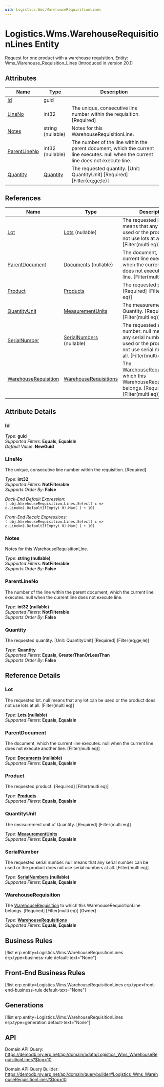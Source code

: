 ```yaml
---
uid: Logistics.Wms.WarehouseRequisitionLines
---
```

# Logistics.Wms.WarehouseRequisitionLines Entity

Request for one product with a warehouse requisition. Entity: Wms_Warehouse_Requisition_Lines (Introduced in version 20.1)

## Attributes

| Name | Type | Description |
| ---- | ---- | --- |
| [Id](Logistics.Wms.WarehouseRequisitionLines.md#id) | guid |  
| [LineNo](Logistics.Wms.WarehouseRequisitionLines.md#lineno) | int32 | The unique, consecutive line number within the requisition. [Required] 
| [Notes](Logistics.Wms.WarehouseRequisitionLines.md#notes) | string (nullable) | Notes for this WarehouseRequisitionLine. 
| [ParentLineNo](Logistics.Wms.WarehouseRequisitionLines.md#parentlineno) | int32 (nullable) | The number of the line within the parent document, which the current line executes. null when the current line does not execute line. 
| [Quantity](Logistics.Wms.WarehouseRequisitionLines.md#quantity) | [Quantity](../data-types.md#quantity) | The requested quantity. [Unit: QuantityUnit] [Required] [Filter(eq;ge;le)] 

## References

| Name | Type | Description |
| ---- | ---- | --- |
| [Lot](Logistics.Wms.WarehouseRequisitionLines.md#lot) | [Lots](Logistics.Inventory.Lots.md) (nullable) | The requested lot. null means that any lot can be used or the product does not use lots at all. [Filter(multi eq)] |
| [ParentDocument](Logistics.Wms.WarehouseRequisitionLines.md#parentdocument) | [Documents](General.Documents.md) (nullable) | The document, which the current line executes. null when the current line does not execute another line. [Filter(multi eq)] |
| [Product](Logistics.Wms.WarehouseRequisitionLines.md#product) | [Products](General.Products.Products.md) | The requested product. [Required] [Filter(multi eq)] |
| [QuantityUnit](Logistics.Wms.WarehouseRequisitionLines.md#quantityunit) | [MeasurementUnits](General.MeasurementUnits.md) | The measurement unit of Quantity. [Required] [Filter(multi eq)] |
| [SerialNumber](Logistics.Wms.WarehouseRequisitionLines.md#serialnumber) | [SerialNumbers](Logistics.Inventory.SerialNumbers.md) (nullable) | The requested serial number. null means that any serial number can be used or the product does not use serial numbers at all. [Filter(multi eq)] |
| [WarehouseRequisition](Logistics.Wms.WarehouseRequisitionLines.md#warehouserequisition) | [WarehouseRequisitions](Logistics.Wms.WarehouseRequisitions.md) | The [WarehouseRequisition](Logistics.Wms.WarehouseRequisitionLines.md#warehouserequisition) to which this WarehouseRequisitionLine belongs. [Required] [Filter(multi eq)] [Owner] |


## Attribute Details

### Id

_Type_: **guid**  
_Supported Filters_: **Equals, EqualsIn**  
_Default Value_: **NewGuid**  

### LineNo

The unique, consecutive line number within the requisition. [Required]

_Type_: **int32**  
_Supported Filters_: **NotFilterable**  
_Supports Order By_: **False**  

_Back-End Default Expression:_  
`( obj.WarehouseRequisition.Lines.Select( c => c.LineNo).DefaultIfEmpty( 0).Max( ) + 10)`

_Front-End Recalc Expressions:_  
`( obj.WarehouseRequisition.Lines.Select( c => c.LineNo).DefaultIfEmpty( 0).Max( ) + 10)`
### Notes

Notes for this WarehouseRequisitionLine.

_Type_: **string (nullable)**  
_Supported Filters_: **NotFilterable**  
_Supports Order By_: **False**  

### ParentLineNo

The number of the line within the parent document, which the current line executes. null when the current line does not execute line.

_Type_: **int32 (nullable)**  
_Supported Filters_: **NotFilterable**  
_Supports Order By_: **False**  

### Quantity

The requested quantity. [Unit: QuantityUnit] [Required] [Filter(eq;ge;le)]

_Type_: **[Quantity](../data-types.md#quantity)**  
_Supported Filters_: **Equals, GreaterThanOrLessThan**  
_Supports Order By_: **False**  


## Reference Details

### Lot

The requested lot. null means that any lot can be used or the product does not use lots at all. [Filter(multi eq)]

_Type_: **[Lots](Logistics.Inventory.Lots.md) (nullable)**  
_Supported Filters_: **Equals, EqualsIn**  

### ParentDocument

The document, which the current line executes. null when the current line does not execute another line. [Filter(multi eq)]

_Type_: **[Documents](General.Documents.md) (nullable)**  
_Supported Filters_: **Equals, EqualsIn**  

### Product

The requested product. [Required] [Filter(multi eq)]

_Type_: **[Products](General.Products.Products.md)**  
_Supported Filters_: **Equals, EqualsIn**  

### QuantityUnit

The measurement unit of Quantity. [Required] [Filter(multi eq)]

_Type_: **[MeasurementUnits](General.MeasurementUnits.md)**  
_Supported Filters_: **Equals, EqualsIn**  

### SerialNumber

The requested serial number. null means that any serial number can be used or the product does not use serial numbers at all. [Filter(multi eq)]

_Type_: **[SerialNumbers](Logistics.Inventory.SerialNumbers.md) (nullable)**  
_Supported Filters_: **Equals, EqualsIn**  

### WarehouseRequisition

The [WarehouseRequisition](Logistics.Wms.WarehouseRequisitionLines.md#warehouserequisition) to which this WarehouseRequisitionLine belongs. [Required] [Filter(multi eq)] [Owner]

_Type_: **[WarehouseRequisitions](Logistics.Wms.WarehouseRequisitions.md)**  
_Supported Filters_: **Equals, EqualsIn**  



## Business Rules

[!list erp.entity=Logistics.Wms.WarehouseRequisitionLines erp.type=business-rule default-text="None"]

## Front-End Business Rules

[!list erp.entity=Logistics.Wms.WarehouseRequisitionLines erp.type=front-end-business-rule default-text="None"]

## Generations

[!list erp.entity=Logistics.Wms.WarehouseRequisitionLines erp.type=generation default-text="None"]

## API

Domain API Query:
<https://demodb.my.erp.net/api/domain/odata/Logistics_Wms_WarehouseRequisitionLines?$top=10>

Domain API Query Builder:
<https://demodb.my.erp.net/api/domain/querybuilder#Logistics_Wms_WarehouseRequisitionLines?$top=10>


